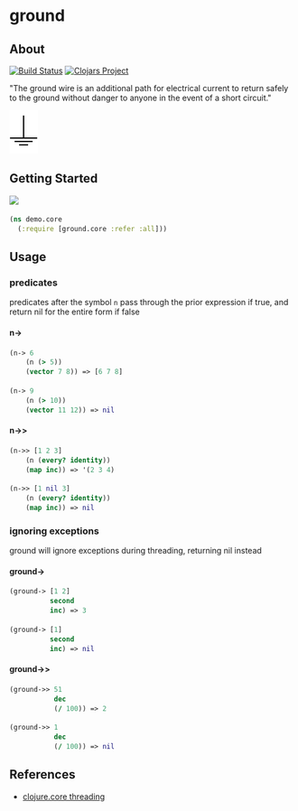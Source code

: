 # ground

## About

[![Build Status](https://travis-ci.org/rcullito/ground.svg?branch=master)](https://travis-ci.org/rcullito/ground)
[![Clojars Project](https://img.shields.io/clojars/v/ground.svg)](https://clojars.org/ground)

"The ground wire is an additional path for electrical current to return safely to the ground without danger to anyone in the event of a short circuit."

<img src="ground.png" alt="ground" width="50px" />

## Getting Started 

![](https://clojars.org/ground/latest-version.svg)

```clojure
(ns demo.core
  (:require [ground.core :refer :all]))
```

## Usage

###  predicates

predicates after the symbol `n` pass through
the prior expression if true, and return nil for the entire form if false

#### n->

```clojure
(n-> 6
    (n (> 5))
    (vector 7 8)) => [6 7 8]

(n-> 9
    (n (> 10))
    (vector 11 12)) => nil
```

#### n->>

```clojure
(n->> [1 2 3]
	(n (every? identity))
	(map inc)) => '(2 3 4)

(n->> [1 nil 3]
	(n (every? identity))
	(map inc)) => nil
```

### ignoring exceptions

ground will ignore exceptions during threading, returning nil instead

#### ground->

```clojure
(ground-> [1 2]
          second
          inc) => 3

(ground-> [1]
          second
          inc) => nil
```

#### ground->>

```clojure
(ground->> 51
           dec
           (/ 100)) => 2

(ground->> 1
           dec
           (/ 100)) => nil
```	

## References

* [clojure.core threading](https://clojure.org/guides/threading_macros)
